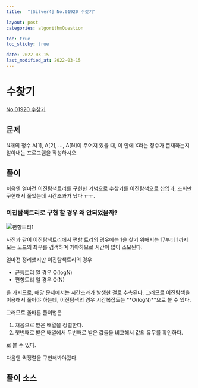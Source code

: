 ```yaml
---
title:  "[Silver4] No.01920 수찾기"

layout: post
categories: algorithmQuestion

toc: true
toc_sticky: true

date: 2022-03-15
last_modified_at: 2022-03-15
---
```


# 수찾기

[No.01920 수찾기](https://www.acmicpc.net/problem/1920)

## 문제

N개의 정수 A[1], A[2], …, A[N]이 주어져 있을 때, 이 안에 X라는 정수가 존재하는지 알아내는 프로그램을 작성하시오.

## 풀이

처음엔 얼마전 이진탐색트리를 구현한 기념으로 수찾기를 이진탐색으로 삽입과, 조회만 구현해서 풀었는데 시간초과가 났다 ㅠㅠ.

### 이진탐색트리로 구현 할 경우 왜 안되었을까?

![편향트리1]({{site.url}}/public/image/2022/2022-03-16/leftTree001.PNG)

사진과 같이 이진탐색트리에서 편향 트리의 경우에는 1을 찾기 위해서는 17부터 1까지 모든 노드의 좌우를 검색하며 가야하므로 시간이 많이 소모된다.

얼마전 정리했지만 이진탐색트리의 경우
- 균등트리 일 경우 O(logN)
- 편향트리 일 경우 O(N)

을 가지므로, 해당 문제에서는 시간초과가 발생한 걸로 추측된다. 그러므로 이진탐색을 이용해서 풀어야 하는데, 이진탐색의 경우 시간복잡도는 **O(logN)**으로 볼 수 있다.

그러므로 올바른 풀이법은
1. 처음으로 받은 배열을 정렬한다.
2. 첫번째로 받은 배열에서 두번째로 받은 값들을 비교해서 값의 유무를 확인하다.

로 볼 수 있다.

다음엔 퀵정렬을 구현해봐야겠다.

## 풀이 소스

<script src="https://gist.github.com/dh37789/879caa099d594fa88670bb4136a508f8.js"></script>

